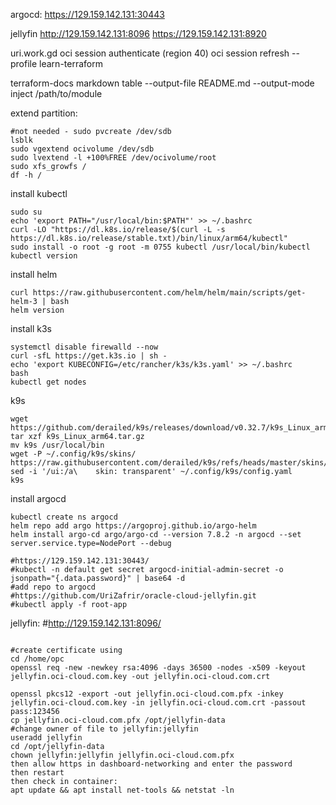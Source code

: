 argocd:
https://129.159.142.131:30443

jellyfin
http://129.159.142.131:8096
https://129.159.142.131:8920

uri.work.gd
oci session authenticate (region 40)
oci session refresh --profile learn-terraform

terraform-docs markdown table --output-file README.md --output-mode inject /path/to/module


extend partition:
```
#not needed - sudo pvcreate /dev/sdb
lsblk
sudo vgextend ocivolume /dev/sdb
sudo lvextend -l +100%FREE /dev/ocivolume/root
sudo xfs_growfs /
df -h /
```

install kubectl
```
sudo su
echo 'export PATH="/usr/local/bin:$PATH"' >> ~/.bashrc
curl -LO "https://dl.k8s.io/release/$(curl -L -s https://dl.k8s.io/release/stable.txt)/bin/linux/arm64/kubectl"
sudo install -o root -g root -m 0755 kubectl /usr/local/bin/kubectl
kubectl version
```
install helm
```
curl https://raw.githubusercontent.com/helm/helm/main/scripts/get-helm-3 | bash
helm version
```

install k3s
```
systemctl disable firewalld --now
curl -sfL https://get.k3s.io | sh -
echo 'export KUBECONFIG=/etc/rancher/k3s/k3s.yaml' >> ~/.bashrc
bash
kubectl get nodes
```

k9s
```
wget https://github.com/derailed/k9s/releases/download/v0.32.7/k9s_Linux_arm64.tar.gz
tar xzf k9s_Linux_arm64.tar.gz
mv k9s /usr/local/bin
wget -P ~/.config/k9s/skins/ https://raw.githubusercontent.com/derailed/k9s/refs/heads/master/skins/transparent.yaml
sed -i '/ui:/a\    skin: transparent' ~/.config/k9s/config.yaml
k9s
```

install argocd
```
kubectl create ns argocd
helm repo add argo https://argoproj.github.io/argo-helm
helm install argo-cd argo/argo-cd --version 7.8.2 -n argocd --set server.service.type=NodePort --debug

#https://129.159.142.131:30443/
#kubectl -n default get secret argocd-initial-admin-secret -o jsonpath="{.data.password}" | base64 -d
#add repo to argocd
#https://github.com/UriZafrir/oracle-cloud-jellyfin.git
#kubectl apply -f root-app
```

jellyfin:
#http://129.159.142.131:8096/

```

#create certificate using 
cd /home/opc
openssl req -new -newkey rsa:4096 -days 36500 -nodes -x509 -keyout jellyfin.oci-cloud.com.key -out jellyfin.oci-cloud.com.crt

openssl pkcs12 -export -out jellyfin.oci-cloud.com.pfx -inkey jellyfin.oci-cloud.com.key -in jellyfin.oci-cloud.com.crt -passout pass:123456
cp jellyfin.oci-cloud.com.pfx /opt/jellyfin-data
#change owner of file to jellyfin:jellyfin
useradd jellyfin
cd /opt/jellyfin-data
chown jellyfin:jellyfin jellyfin.oci-cloud.com.pfx
then allow https in dashboard-networking and enter the password
then restart
then check in container:
apt update && apt install net-tools && netstat -ln
```




